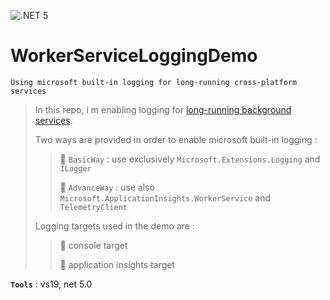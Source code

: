 ![.NET 5](https://github.com/aimenux/WorkerServiceLoggingDemo/workflows/.NET%205/badge.svg)

# WorkerServiceLoggingDemo
```
Using microsoft built-in logging for long-running cross-platform services
```

> In this repo, i m enabling logging for [long-running background services](https://docs.microsoft.com/en-us/aspnet/core/fundamentals/host/hosted-services?view=aspnetcore-5.0&tabs=visual-studio#worker-service-template).
>
> Two ways are provided in order to enable microsoft built-in logging :
>
>> :pushpin: `BasicWay` : use exclusively `Microsoft.Extensions.Logging` and `ILogger`
>>
>> :pushpin: `AdvanceWay` : use also `Microsoft.ApplicationInsights.WorkerService` and `TelemetryClient`
>
> Logging targets used in the demo are : 
>
>> :pushpin: console target
>>
>> :pushpin: application insights target
>

**`Tools`** : vs19, net 5.0